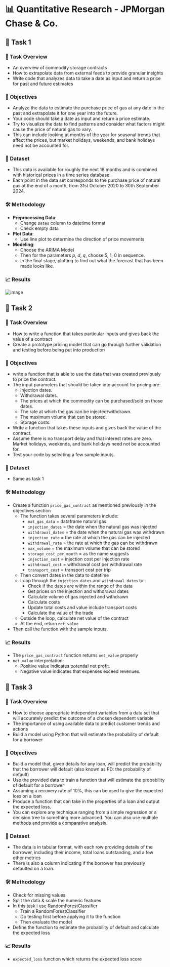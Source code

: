 # 📊 Quantitative Research - JPMorgan Chase & Co.
## 🔬 Task 1
### 🧠 Task Overview
- An overview of commodity storage contracts
- How to extrapolate data from external feeds to provide granular insights
- Write code that analyzes data to take a date as input and return a price for past and future estimates
### 🎯 Objectives
- Analyze the data to estimate the purchase price of gas at any date in the past and extrapolate it for one year into the future. 
- Your code should take a date as input and return a price estimate.
- Try to visualize the data to find patterns and consider what factors might cause the price of natural gas to vary.
- This can include looking at months of the year for seasonal trends that affect the prices, but market holidays, weekends, and bank holidays need not be accounted for.
### 📁 Dataset
- This data is available for roughly the next 18 months and is combined with historical prices in a time series database.
- Each point in the data set corresponds to the purchase price of natural gas at the end of a month, from 31st October 2020 to 30th September 2024.
### 🛠️ Methodology
- **Preprocessing Data**:
  - Change `Dates` column to datetime format
  - Check empty data
- **Plot Data**:
  - Use line plot to determine the direction of price movements
- **Modeling**:
  - Choose the ARIMA Model
  - Then for the parameters $p$, $d$, $q$, choose 5, 1, 0 in sequence.
  - In the final stage, plotting to find out what the forecast that has been made looks like.
### 📈 Results
![image](https://github.com/user-attachments/assets/029adeb0-b4db-423c-abbf-2f4e00eace7f)
## 🔬 Task 2
### 🧠 Task Overview
- How to write a function that takes particular inputs and gives back the value of a contract
- Create a prototype pricing model that can go through further validation and testing before being put into production
### 🎯 Objectives
- write a function that is able to use the data that was created previously to price the contract.
- The input parameters that should be taken into account for pricing are:
  - Injection dates. 
  - Withdrawal dates.
  - The prices at which the commodity can be purchased/sold on those dates.
  - The rate at which the gas can be injected/withdrawn.
  - The maximum volume that can be stored.
  - Storage costs.
- Write a function that takes these inputs and gives back the value of the contract.
- Assume there is no transport delay and that interest rates are zero. Market holidays, weekends, and bank holidays need not be accounted for.
- Test your code by selecting a few sample inputs.
### 📁 Dataset
- Same as task 1
### 🛠️ Methodology
- Create a function `price_gas_contract` as mentioned previously in the objectives section 
  - The function takes several parameters include:
    - `nat_gas_data` = dataframe natural gas
    - `injection_dates` = the date when the natural gas was injected
    - `withdrawal_dates` = the date when the natural gas was withdrawn
    - `injection_rate` = the rate at which the gas can be injected
    - `withdrawal_rate` = the rate at which the gas can be withdrawn
    - `max_volume` = the maximum volume that can be stored
    - `storage_cost_per_month` = as the name suggests
    - `injection_cost` = injection cost per injection rate
    - `withdrawal_cost` = withdrawal cost per withdrawal rate
    - `transport_cost` = transport cost per trip
  - Then convert dates in the data to datetime
  - Loop through the `injection_dates` and `withdrawal_dates` to:
    - Check if the dates are within the range of the data
    - Get prices on the injection and withdrawal dates
    - Calculate volume of gas injected and withdrawn
    - Calculate costs
    - Update total costs and value include transport costs
    - Calculate the value of the trade
  - Outside the loop, calculate net value of the contract
  - At the end, return `net_value`
- Then call the function with the sample inputs.
### 📈 Results
- The `price_gas_contract` function returns `net_value` properly
- `net_value` interpretation:
  - Positive value indicates potential net profit.
  - Negative value indicates that expenses exceed revenues.
## 🔬 Task 3
### 🧠 Task Overview
- How to choose appropriate independent variables from a data set that will accurately predict the outcome of a chosen dependent variable 
- The importance of using available data to predict customer trends and actions
- Build a model using Python that will estimate the probability of default for a borrower
### 🎯 Objectives
- Build a model that, given details for any loan, will predict the probability that the borrower will default (also known as PD: the probability of default)
- Use the provided data to train a function that will estimate the probability of default for a borrower
- Assuming a recovery rate of 10%, this can be used to give the expected loss on a loan
- Produce a function that can take in the properties of a loan and output the expected loss.
- You can explore any technique ranging from a simple regression or a decision tree to something more advanced. You can also use multiple methods and provide a comparative analysis.
### 📁 Dataset
- The data is in tabular format, with each row providing details of the borrower, including their income, total loans outstanding, and a few other metrics
- There is also a column indicating if the borrower has previously defaulted on a loan.
### 🛠️ Methodology
- Check for missing values
- Split the data & scale the numeric features
- In this task i use RandomForestClassifier
  - Train a RandomForestClassifier
  - Do testing first before applying it to the function
  - Then evaluate the model
- Define the function to estimate the probability of default and calculate the expected loss
### 📈 Results
- `expected_loss` function which returns the expected loss score
